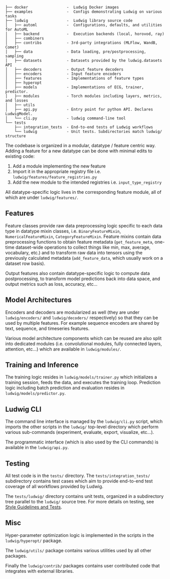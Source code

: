 ```
├── docker                 -  Ludwig Docker images
├── examples               -  Configs demonstrating Ludwig on various tasks
├── ludwig                 -  Ludwig library source code
│   ├── automl             -  Configurations, defaults, and utilities for AutoML
│   ├── backend            -  Execution backends (local, horovod, ray)
│   ├── combiners
│   ├── contribs           - 3rd-party integrations (MLFlow, WandB, Comet)
│   ├── data               - Data loading, pre/postprocessing, sampling
│   ├── datasets           - Datasets provided by the ludwig.datasets API
│   ├── decoders           - Output feature decoders
│   ├── encoders           - Input feature encoders
│   ├── features           - Implementations of feature types
│   ├── hyperopt
│   ├── models             - Implementations of ECG, trainer, predictor.
│   ├── modules            - Torch modules including layers, metrics, and losses
│   ├── utils
│   ├── api.py             - Entry point for python API. Declares LudwigModel.
│   └── cli.py             - ludwig command-line tool
└── tests
    ├── integration_tests  - End-to-end tests of Ludwig workflows
    └── ludwig             - Unit tests. Subdirectories match ludwig/ structure
```

The codebase is organized in a modular, datatype / feature centric way. Adding a feature for a new datatype can be done
with minimal edits to existing code:

1. Add a module implementing the new feature
1. Import it in the appropriate registry file i.e. `ludwig/features/feature_registries.py`
1. Add the new module to the intended registries i.e. `input_type_registry`

All datatype-specific logic lives in the corresponding feature module, all of which are under `ludwig/features/`.

## Features

Feature classes provide raw data preprocessing logic specific to each data type in datatype mixin classes, i.e.
`BinaryFeatureMixin`, `NumericalFeatureMixin`, `CategoryFeatureMixin`.
Feature mixins contain data preprocessing functions to obtain feature metadata (`get_feature_meta`, one-time
dataset-wide operations to collect things like min, max, average, vocabulary, etc.) and to transform raw data into
tensors using the previously calculated metadata (`add_feature_data`, which usually work on a dataset row basis).

Output features also contain datatype-specific logic to compute data postprocessing, to transform model predictions back
into data space, and output metrics such as loss, accuracy, etc...

## Model Architectures

Encoders and decoders are modularized as well (they are under `ludwig/encoders/` and `ludwig/decoders/` respectively) so
that they can be used by multiple features. For example sequence encoders are shared by text, sequence, and timeseries
features.

Various model architecture components which can be reused are also split into dedicated modules (i.e. convolutional
modules, fully connected layers, attention, etc...) which are available in `ludwig/modules/`.

## Training and Inference

The training logic resides in `ludwig/models/trainer.py` which initializes a training session, feeds the data, and
executes the training loop. Prediction logic including batch prediction and evaluation resides in
`ludwig/models/predictor.py`.

## Ludwig CLI

The command line interface is managed by the `ludwig/cli.py` script, which imports the other scripts in the `ludwig/`
top-level directory which perform various sub-commands (experiment, evaluate, export, visualize, etc...).

The programmatic interface (which is also used by the CLI commands) is available in the `ludwig/api.py`.

## Testing

All test code is in the `tests/` directory. The `tests/integration_tests/` subdirectory contains test cases which aim
to provide end-to-end test coverage of all workflows provided by Ludwig.

The `tests/ludwig/` directory contains unit tests, organized in a subdirectory tree parallel to the `ludwig/` source
tree. For more details on testing, see [Style Guidelines and Tests](../style_guidelines_and_tests).

## Misc

Hyper-parameter optimization logic is implemented in the scripts in the `ludwig/hyperopt/` package.

The `ludwig/utils/` package contains various utilities used by all other packages.

Finally the `ludwig/contrib/` packages contains user contributed code that integrates with external libraries.
